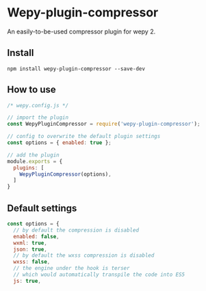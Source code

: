 # Wepy-plugin-compressor
An easily-to-be-used compressor plugin for wepy 2.

## Install
```
npm install wepy-plugin-compressor --save-dev
```

## How to use
```javascript
/* wepy.config.js */

// import the plugin
const WepyPluginCompressor = require('wepy-plugin-compressor');

// config to overwrite the default plugin settings
const options = { enabled: true };

// add the plugin
module.exports = {
  plugins: [
    WepyPluginCompressor(options),
  ]
}
```

## Default settings
```javascript
const options = {
  // by default the compression is disabled
  enabled: false,
  wxml: true,
  json: true,
  // by default the wxss compression is disabled
  wxss: false,
  // the engine under the hook is terser
  // which would automatically transpile the code into ES5
  js: true,
```
